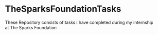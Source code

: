 # TheSparksFoundationTasks
These Repository consists of tasks i have completed during my internship at The Sparks Foundation
